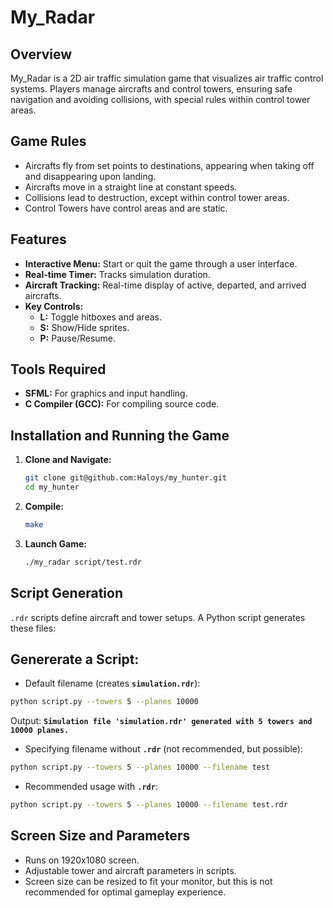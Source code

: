 # My_Radar

## Overview

My_Radar is a 2D air traffic simulation game that visualizes air traffic control systems. Players manage aircrafts and control towers, ensuring safe navigation and avoiding collisions, with special rules within control tower areas.

## Game Rules

- Aircrafts fly from set points to destinations, appearing when taking off and disappearing upon landing.
- Aircrafts move in a straight line at constant speeds.
- Collisions lead to destruction, except within control tower areas.
- Control Towers have control areas and are static.

## Features

- **Interactive Menu:** Start or quit the game through a user interface.
- **Real-time Timer:** Tracks simulation duration.
- **Aircraft Tracking:** Real-time display of active, departed, and arrived aircrafts.
- **Key Controls:**
  - **L:** Toggle hitboxes and areas.
  - **S:** Show/Hide sprites.
  - **P:** Pause/Resume.

## Tools Required

- **SFML:** For graphics and input handling.
- **C Compiler (GCC):** For compiling source code.

## Installation and Running the Game

1. **Clone and Navigate:**

    ```bash
    git clone git@github.com:Haloys/my_hunter.git
    cd my_hunter
    ```

2. **Compile:**

    ```bash
    make
    ```

3. **Launch Game:**

    ```bash
    ./my_radar script/test.rdr
    ```

## Script Generation

`.rdr` scripts define aircraft and tower setups. A Python script generates these files:

## Genererate a Script:

- Default filename (creates **`simulation.rdr`**):

```bash
python script.py --towers 5 --planes 10000
```

Output: **`Simulation file 'simulation.rdr' generated with 5 towers and 10000 planes.`**
- Specifying filename without **`.rdr`** (not recommended, but possible):

```bash
python script.py --towers 5 --planes 10000 --filename test
```

- Recommended usage with **`.rdr`**:

```bash
python script.py --towers 5 --planes 10000 --filename test.rdr
```

## Screen Size and Parameters

- Runs on 1920x1080 screen.
- Adjustable tower and aircraft parameters in scripts.
- Screen size can be resized to fit your monitor, but this is not recommended for optimal gameplay experience.
